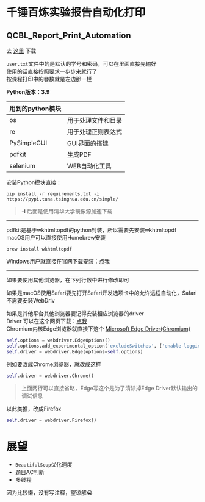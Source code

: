 # 千锤百炼实验报告自动化打印
## QCBL_Report_Print_Automation

去 [这里](https://github.com/1595258509/QCBL_Report_Print_Automation/releases/) 下载

`user.txt`文件中的是默认的学号和密码，可以在里面直接先输好\
使用的话直接按照要求一步步来就行了\
按课程打印中的卷数就是左边那一栏

**Python版本：3.9**

| 用到的python模块 |                    |
| :--              | :--                |
| os               | 用于处理文件和目录 |
| re               | 用于处理正则表达式 |
| PySimpleGUI      | GUI界面的搭建      |
| pdfkit           | 生成PDF            |
| selenium         | WEB自动化工具      |

安装Python模块直接：
```shell
pip install -r requirements.txt -i https://pypi.tuna.tsinghua.edu.cn/simple/
```
>**-i** 后面是使用清华大学镜像源加速下载

---

pdfkit是基于wkhtmltopdf的python封装，所以需要先安装wkhtmltopdf\
macOS用户可以直接使用Homebrew安装
```shell
brew install wkhtmltopdf
```
Windows用户就直接在官网下载安装：[点我](https://wkhtmltopdf.org/downloads.html)

---

如果要使用其他浏览器，在下列行数中进行修改即可

如果是macOS使用Safari要先打开Safari开发选项卡中的允许远程自动化，Safari不需要安装WebDriv

如果是其他平台其他浏览器要记得安装相应浏览器的driver\
Driver 可以在这个网页下载：[点我](https://liushilive.github.io/github_selenium_drivers/index.html) \
Chromium内核Edge浏览器就直接下这个 [Microsoft Edge Driver(Chromium)](https://developer.microsoft.com/zh-cn/microsoft-edge/tools/webdriver/)

```python
self.options = webdriver.EdgeOptions()
self.options.add_experimental_option('excludeSwitches', ['enable-logging'])
self.driver = webdriver.Edge(options=self.options)
```

例如要改成Chrome浏览器，就改成这样

```python
self.driver = webdriver.Chrome()
```
> 上面两行可以直接省略，Edge写这个是为了清除掉Edge Driver默认输出的调试信息

以此类推，改成Firefox
```python
self.driver = webdriver.Firefox()
```

# 展望
+ `BeautifulSoup`优化速度
+ 题目AC判断
+ 多线程

因为比较懒，没有写注释，望谅解😭